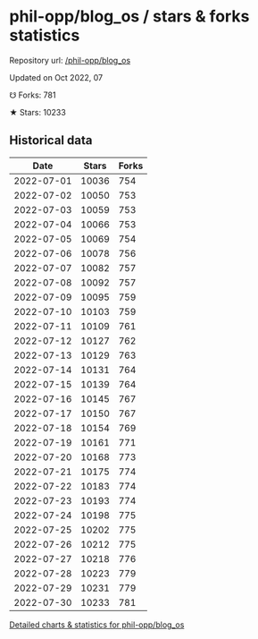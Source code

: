 # phil-opp/blog_os / stars & forks statistics

Repository url: [/phil-opp/blog_os](https://github.com/phil-opp/blog_os)

Updated on Oct 2022, 07

☋ Forks: 781

★ Stars: 10233

## Historical data
| Date | Stars | Forks |
|------|-------|-------|
| 2022-07-01 | 10036 | 754 | 
| 2022-07-02 | 10050 | 753 | 
| 2022-07-03 | 10059 | 753 | 
| 2022-07-04 | 10066 | 753 | 
| 2022-07-05 | 10069 | 754 | 
| 2022-07-06 | 10078 | 756 | 
| 2022-07-07 | 10082 | 757 | 
| 2022-07-08 | 10092 | 757 | 
| 2022-07-09 | 10095 | 759 | 
| 2022-07-10 | 10103 | 759 | 
| 2022-07-11 | 10109 | 761 | 
| 2022-07-12 | 10127 | 762 | 
| 2022-07-13 | 10129 | 763 | 
| 2022-07-14 | 10131 | 764 | 
| 2022-07-15 | 10139 | 764 | 
| 2022-07-16 | 10145 | 767 | 
| 2022-07-17 | 10150 | 767 | 
| 2022-07-18 | 10154 | 769 | 
| 2022-07-19 | 10161 | 771 | 
| 2022-07-20 | 10168 | 773 | 
| 2022-07-21 | 10175 | 774 | 
| 2022-07-22 | 10183 | 774 | 
| 2022-07-23 | 10193 | 774 | 
| 2022-07-24 | 10198 | 775 | 
| 2022-07-25 | 10202 | 775 | 
| 2022-07-26 | 10212 | 775 | 
| 2022-07-27 | 10218 | 776 | 
| 2022-07-28 | 10223 | 779 | 
| 2022-07-29 | 10231 | 779 | 
| 2022-07-30 | 10233 | 781 | 


[Detailed charts & statistics for phil-opp/blog_os](https://reviewgithub.com/rep/phil-opp/blog_os)
